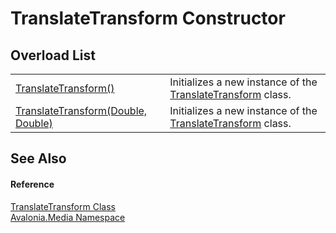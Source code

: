 # TranslateTransform Constructor


## Overload List
<table>
<tr>
<td><a href="M_Avalonia_Media_TranslateTransform__ctor">TranslateTransform()</a></td>
<td>Initializes a new instance of the <a href="T_Avalonia_Media_TranslateTransform">TranslateTransform</a> class.</td>
</tr>
<tr>
<td><a href="M_Avalonia_Media_TranslateTransform__ctor_1">TranslateTransform(Double, Double)</a></td>
<td>Initializes a new instance of the <a href="T_Avalonia_Media_TranslateTransform">TranslateTransform</a> class.</td>
</tr>
</table>

## See Also


#### Reference
<a href="T_Avalonia_Media_TranslateTransform">TranslateTransform Class</a>  
<a href="N_Avalonia_Media">Avalonia.Media Namespace</a>  
